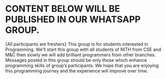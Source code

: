 # CONTENT BELOW WILL BE PUBLISHED IN OUR WHATSAPP GROUP.
{All participants are freshers}
This group is for students interested in Programming. 
We’ll start this group with all students of NITH from CSE and M&C then slowly we will add brilliant programmers from other branches.
Messages posted in this group should be only those which enhance programming skills of group’s participants.
We hope that you are enjoying this programming journey and the experience will improve over time.
